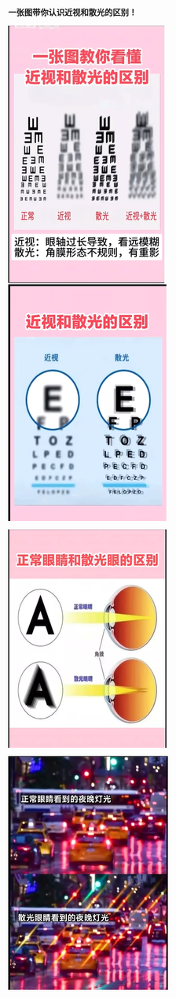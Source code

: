
### 一张图带你认识近视和散光的区别！
![alt text](assets/image.png)
![alt text](assets/image-1.png)

![alt text](assets/image-2.png)

![alt text](assets/image-3.png)
